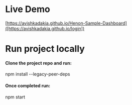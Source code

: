 # Live Demo
[https://avishkadakia.github.io/Henon-Sample-Dashboard]([https://avishkadakia.github.io/login])

# Run project locally
#### Clone the project repo and run:
npm install --legacy-peer-deps
#### Once completed run:
npm start 
